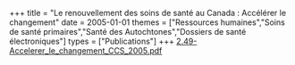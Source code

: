 +++
title = "Le renouvellement des soins de santé au Canada : Accélérer le changement"
date = 2005-01-01
themes = ["Ressources humaines","Soins de santé primaires","Santé des Autochtones","Dossiers de santé électroniques"]
types = ["Publications"]
+++
[2.49-Accelerer_le_changement_CCS_2005.pdf](/files/2.49-Accelerer_le_changement_CCS_2005.pdf)
